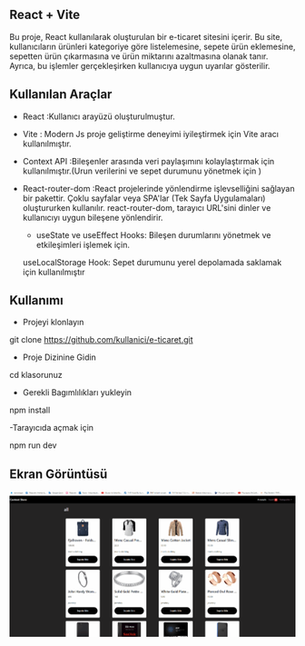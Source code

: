 <h2> React + Vite</h2>

Bu proje, React kullanılarak oluşturulan bir e-ticaret sitesini içerir. Bu site, kullanıcıların ürünleri kategoriye göre listelemesine,
sepete ürün eklemesine, sepetten ürün çıkarmasına ve ürün miktarını azaltmasına olanak tanır. Ayrıca, bu işlemler gerçekleşirken kullanıcıya
uygun uyarılar gösterilir.

<h2>Kullanılan Araçlar</h2>

- React :Kullanıcı arayüzü oluşturulmuştur.

- Vite : Modern Js proje geliştirme deneyimi iyileştirmek için Vite aracı kullanılmıştır.

- Context API :Bileşenler arasında veri paylaşımını kolaylaştırmak için kullanılmıştır.(Urun verilerini ve sepet durumunu yönetmek için
  )

- React-router-dom :React projelerinde yönlendirme işlevselliğini sağlayan bir pakettir. Çoklu sayfalar veya SPA'lar (Tek Sayfa Uygulamaları) oluştururken kullanılır.
  react-router-dom, tarayıcı URL'sini dinler ve kullanıcıyı uygun bileşene yönlendirir.

  - useState ve useEffect Hooks: Bileşen durumlarını yönetmek ve etkileşimleri işlemek için.

  useLocalStorage Hook: Sepet durumunu yerel depolamada saklamak için kullanılmıştır

<h2>Kullanımı</h2>

- Projeyi klonlayın

git clone https://github.com/kullanici/e-ticaret.git

- Proje Dizinine Gidin

cd klasorunuz

- Gerekli Bagımlılıkları yukleyin

npm install

-Tarayıcıda açmak için

npm run dev

<h2>Ekran Görüntüsü</h2>

![](react-e-ticaret.gif)
